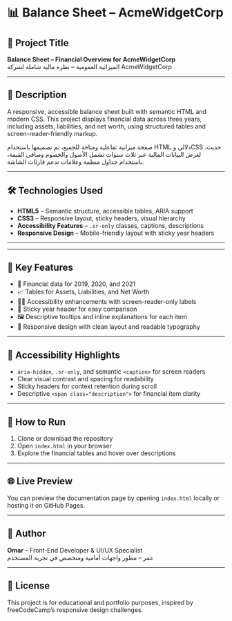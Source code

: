 # 📊 Balance Sheet – AcmeWidgetCorp

## 📝 Project Title  
**Balance Sheet – Financial Overview for AcmeWidgetCorp**  
الميزانية العمومية – نظرة مالية شاملة لشركة AcmeWidgetCorp

---

## 🎯 Description  
A responsive, accessible balance sheet built with semantic HTML and modern CSS. This project displays financial data across three years, including assets, liabilities, and net worth, using structured tables and screen-reader-friendly markup.

صفحة ميزانية تفاعلية ومتاحة للجميع، تم تصميمها باستخدام HTML دلالي وCSS حديث، لعرض البيانات المالية عبر ثلاث سنوات تشمل الأصول والخصوم وصافي القيمة، باستخدام جداول منظمة وعلامات تدعم قارئات الشاشة.

---

## 🛠️ Technologies Used  
- **HTML5** – Semantic structure, accessible tables, ARIA support  
- **CSS3** – Responsive layout, sticky headers, visual hierarchy  
- **Accessibility Features** – `.sr-only` classes, captions, descriptions  
- **Responsive Design** – Mobile-friendly layout with sticky year headers

---

---

## 🧩 Key Features  
- 📅 Financial data for 2019, 2020, and 2021  
- 📈 Tables for Assets, Liabilities, and Net Worth  
- 🧑‍🦽 Accessibility enhancements with screen-reader-only labels  
- 📌 Sticky year header for easy comparison  
- 🖼️ Descriptive tooltips and inline explanations for each item  
- 📱 Responsive design with clean layout and readable typography

---

## 📱 Accessibility Highlights  
- `aria-hidden`, `.sr-only`, and semantic `<caption>` for screen readers  
- Clear visual contrast and spacing for readability  
- Sticky headers for context retention during scroll  
- Descriptive `<span class="description">` for financial item clarity

---

## 🚀 How to Run  
1. Clone or download the repository  
2. Open `index.html` in your browser  
3. Explore the financial tables and hover over descriptions

---
## 🌐 Live Preview  
You can preview the documentation page by opening `index.html` locally or hosting it on GitHub Pages.

---

## 📌 Author  
**Omar** – Front-End Developer & UI/UX Specialist  
عمر – مطور واجهات أمامية ومتخصص في تجربة المستخدم

---

## 📢 License  
This project is for educational and portfolio purposes, inspired by freeCodeCamp’s responsive design challenges.